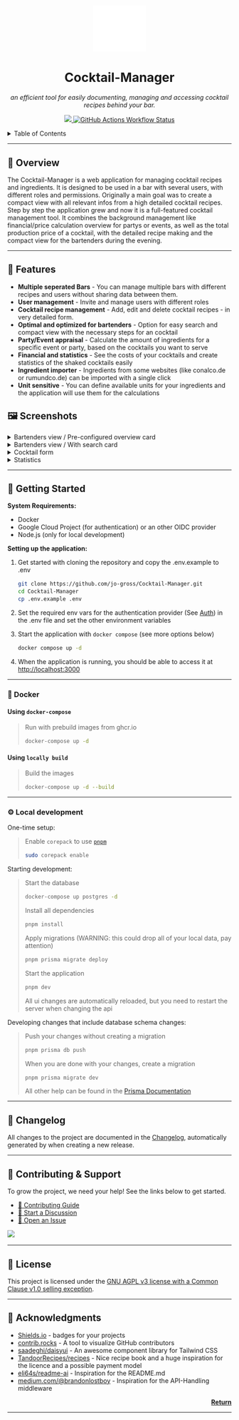 <p align="center">
  <img src="https://raw.githubusercontent.com/jo-gross/Cocktail-Manager/main/public/images/The%20Cocktail%20Manager%20Logo.png" width="120">
</p>
<h1 align="center">Cocktail-Manager</h1>
<p align="center">
  <em>an efficient tool for easily documenting, managing and accessing cocktail recipes behind your bar. </em>
</p>
<p align="center">
  <a href="https://github.com/jo-gross/cocktail-manager/releases/latest" rel="noopener noreferrer">
    <img src="https://img.shields.io/github/v/release/jo-gross/cocktail-manager" >
  </a>
  <a href="https://github.com/jo-gross/cocktail-manager/actions" target="_blank" rel="noopener noreferrer">
    <img alt="GitHub Actions Workflow Status" src="https://img.shields.io/github/actions/workflow/status/jo-gross/cocktail-manager/semantic-release.yml">
  </a>
</p>

<!-- TABLE OF CONTENTS -->
<details>
  <summary>Table of Contents</summary>

- [📍 Overview](#-overview)
- [🧩 Features](#-features)
- [🚀 Getting Started](#-getting-started)
  - [🐳 Docker](#-docker)
  - [⚙️ Local development](#-local-development)
- [📒 Changelog](#-changelog)
- [🤝 Contributing & Support](#-contributing--support)
- [📄 License](#-license)
- [🤗 Acknowledgments](#-acknowledgments)

</details>

---

## 📍 Overview

The Cocktail-Manager is a web application for managing cocktail recipes and ingredients. It is designed to be used in a
bar with several users, with different roles and permissions.
Originally a main goal was to create a compact view with all relevant infos from a high detailed cocktail recipes. Step
by step the application grew and now it is a full-featured cocktail management tool. It combines the background
management like financial/price calculation overview for partys or events, as well as the total production price of a
cocktail, with the detailed recipe making and the compact view for the bartenders during the evening.

---

## 🧩 Features

- **Multiple seperated Bars** - You can manage multiple bars with different recipes and users without sharing data
  between them.
- **User management** - Invite and manage users with different roles
- **Cocktail recipe management** - Add, edit and delete cocktail recipes - in very detailed form.
- **Optimal and optimized for bartenders** - Option for easy search and compact view with the necessary steps for an
  cocktail
- **Party/Event appraisal** - Calculate the amount of ingredients for a specific event or party, based on the cocktails
  you want to serve
- **Financial and statistics** - See the costs of your cocktails and create statistics of the shaked cocktails easily
- **Ingredient importer** - Ingredients from some websites (like conalco.de or rumundco.de) can be imported with a
  single click
- **Unit sensitive** - You can define available units for your ingredients and the application will use them for the
  calculations

## 🖼️ Screenshots

<details>
  <summary>Bartenders view / Pre-configured overview card</summary>
  <img src="https://raw.githubusercontent.com/jo-gross/Cocktail-Manager/main/docs/images/Main%20page%20in%20card%20mode.png">
</details>
<details>
  <summary>Bartenders view / With search card</summary>
  <img src="https://raw.githubusercontent.com/jo-gross/Cocktail-Manager/main/docs/images/Main%20page%20in%20search%20mode.png">
</details>
<details>
  <summary>Cocktail form</summary>
  <img src="https://raw.githubusercontent.com/jo-gross/Cocktail-Manager/main/docs/images/Example%20cocktail%20form.png">
</details>

<details>
  <summary>Statistics</summary>
  <img src="https://raw.githubusercontent.com/jo-gross/Cocktail-Manager/main/docs/images/Statistic%20page.png">
</details>

---

## 🚀 Getting Started

**System Requirements:**

- Docker
- Google Cloud Project (for authentication) or an other OIDC provider
- Node.js (only for local development)

**Setting up the application:**

1. Get started with cloning the repository and copy the .env.example to .env

    ```sh
    git clone https://github.com/jo-gross/Cocktail-Manager.git
    cd Cocktail-Manager
    cp .env.example .env
    ```

2. Set the required env vars for the authentication provider (See [Auth](docs/AUTH.md)) in the .env file and set the other environment variables
3. Start the application with `docker compose` (see more options below)

    ```sh
    docker compose up -d
    ```
5. When the application is running, you should be able to access it at [http://localhost:3000](http://localhost:3000)

---

### 🐳 Docker

#### Using `docker-compose`

> Run with prebuild images from ghcr.io
>
> ```sh
> docker-compose up -d
> ```

#### Using `locally build`

> Build the images
>
> ```sh
> docker-compose up -d --build
> ```

---

### ⚙️ Local development

One-time setup:

> Enable `corepack` to use [`pnpm`](https://pnpm.io/)
>
> ```sh
> sudo corepack enable
> ```

Starting development:

> Start the database
>
> ```sh
> docker-compose up postgres -d
> ```
>
> Install all dependencies
>
> ```sh
> pnpm install
> ```
>
> Apply migrations (WARNING: this could drop all of your local data, pay attention)
>
> ```sh
> pnpm prisma migrate deploy
> ```
>
> Start the application
>
> ```sh
> pnpm dev
> ```
>
> All ui changes are automatically reloaded, but you need to restart the server when changing the api

Developing changes that include database schema changes:

> Push your changes without creating a migration
>
> ```sh
> pnpm prisma db push
> ```
>
> When you are done with your changes, create a migration
>
> ```sh
> pnpm prisma migrate dev
> ```
>
> All other help can be found in the [Prisma Documentation](https://www.prisma.io/docs/orm/prisma-migrate)

---

## 📒 Changelog

All changes to the project are documented in
the [Changelog](https://github.com/jo-gross/Cocktail-Manager/blob/main/docs/CHANGELOG.md), automatically generated by
when creating a new release.

---

## 🤝 Contributing & Support

To grow the project, we need your help! See the links below to get started.

- [🔰 Contributing Guide][1]
- [👋 Start a Discussion][2]
- [🐛 Open an Issue][3]

[1]: https://github.com/jo-gross/cocktail-manager/blob/main/CONTRIBUTING.md '🔰 Contributing Guide'

[2]: https://github.com/jo-gross/cocktail-manager/discussions '👋 Start a Discussion'

[3]: https://github.com/jo-gross/cocktail-manager/issues '🐛 Open an Issue'

<p align="left">
  <a href="https://github.com/jo-gross/cocktail-manager/graphs/contributors">
    <img src="https://contrib.rocks/image?repo=jo-gross/cocktail-manager" />
  </a>
</p>

---

## 📄 License

This project is licensed under
the [GNU AGPL v3 license with a Common Clause v1.0 selling exception](https://github.com/jo-gross/cocktail-manager/blob/main/LICENSE).

---

## 🤗 Acknowledgments

- [Shields.io](https://shields.io/) - badges for your projects
- [contrib.rocks](https://contrib.rocks) - A tool to visualize GitHub contributors
- [saadeghi/daisyui](https://github.com/saadeghi/daisyui) - An awesome component library for Tailwind CSS
- [TandoorRecipes/recipes](https://github.com/TandoorRecipes/recipes) - Nice recipe book and a huge inspiration for the
  licence and a possible payment model
- [eli64s/readme-ai](https://github.com/eli64s/readme-ai/) - Inspiration for the README.md
- [medium.com/@brandonlostboy](https://medium.com/@brandonlostboy/build-it-better-next-js-api-handler-75070dd1826f) -
  Inspiration for
  the API-Handling middleware

<p align="right">
  <a href="#-overview"><b>Return</b></a>
</p>

---
